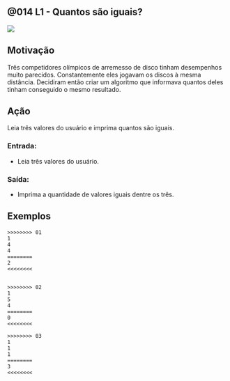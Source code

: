 ## @014 L1 - Quantos são iguais?

[](solver.c)
![](https://raw.githubusercontent.com/qxcodefup/arcade/master/base/014/cover.jpg)

## Motivação

Três competidores olímpicos de arremesso de disco tinham desempenhos muito parecidos. Constantemente eles jogavam os discos à mesma distância. Decidiram então criar um algoritmo que informava quantos deles tinham conseguido o mesmo resultado.

## Ação

Leia três valores do usuário e imprima quantos são iguais.

### Entrada:
- Leia três valores do usuário.

### Saída:
- Imprima a quantidade de valores iguais dentre os três.


## Exemplos

```
>>>>>>>> 01
1
4
4
========
2
<<<<<<<<


>>>>>>>> 02
1
5
4
========
0
<<<<<<<<

>>>>>>>> 03
1
1
1
========
3
<<<<<<<<
```


